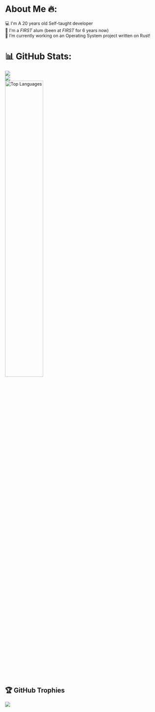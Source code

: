 # About Me 🔥:
💻 I'm A 20 years old Self-taught developer<br>
🤖 I'm a _FIRST_ alum (been at _FIRST_ for 6 years now)<br>
🔭 I’m currently working on an Operating System project written on Rust!<br> 
# 📊 GitHub Stats:
![](https://github-readme-stats.vercel.app/api?username=sagi21805&theme=blueberry&hide_border=false&include_all_commits=false&count_private=true)<br/>
![](https://github-readme-streak-stats.herokuapp.com/?user=sagi21805&theme=blueberry&hide_border=false)<br/>
<a><img src="https://github-readme-stats.vercel.app/api/top-langs/?username=sagi21805&langs_count=20&theme=blueberry&hide_progress=true&hide_border=false&include_all_commits=true&count_private=true" alt="Top Languages" width="49.7%" height="auto"></a>

## 🏆 GitHub Trophies
![](https://github-profile-trophy.vercel.app/?username=sagi21805&theme=radical&no-frame=false&no-bg=true&margin-w=4)



